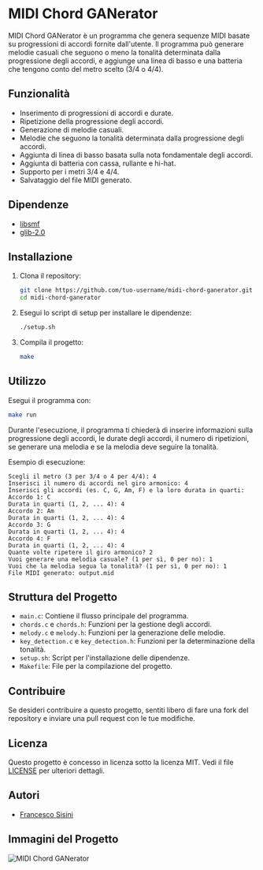 
# MIDI Chord GANerator

MIDI Chord GANerator è un programma che genera sequenze MIDI basate su progressioni di accordi fornite dall'utente. Il programma può generare melodie casuali che seguono o meno la tonalità determinata dalla progressione degli accordi, e aggiunge una linea di basso e una batteria che tengono conto del metro scelto (3/4 o 4/4).

## Funzionalità

- Inserimento di progressioni di accordi e durate.
- Ripetizione della progressione degli accordi.
- Generazione di melodie casuali.
- Melodie che seguono la tonalità determinata dalla progressione degli accordi.
- Aggiunta di linea di basso basata sulla nota fondamentale degli accordi.
- Aggiunta di batteria con cassa, rullante e hi-hat.
- Supporto per i metri 3/4 e 4/4.
- Salvataggio del file MIDI generato.

## Dipendenze

- [libsmf](https://sourceforge.net/projects/libsmf/)
- [glib-2.0](https://developer.gnome.org/glib/)

## Installazione

1. Clona il repository:
   ```sh
   git clone https://github.com/tuo-username/midi-chord-ganerator.git
   cd midi-chord-ganerator
   ```

2. Esegui lo script di setup per installare le dipendenze:
   ```sh
   ./setup.sh
   ```

3. Compila il progetto:
   ```sh
   make
   ```

## Utilizzo

Esegui il programma con:
```sh
make run
```

Durante l'esecuzione, il programma ti chiederà di inserire informazioni sulla progressione degli accordi, le durate degli accordi, il numero di ripetizioni, se generare una melodia e se la melodia deve seguire la tonalità.

Esempio di esecuzione:

```plaintext
Scegli il metro (3 per 3/4 o 4 per 4/4): 4
Inserisci il numero di accordi nel giro armonico: 4
Inserisci gli accordi (es. C, G, Am, F) e la loro durata in quarti:
Accordo 1: C
Durata in quarti (1, 2, ... 4): 4
Accordo 2: Am
Durata in quarti (1, 2, ... 4): 4
Accordo 3: G
Durata in quarti (1, 2, ... 4): 4
Accordo 4: F
Durata in quarti (1, 2, ... 4): 4
Quante volte ripetere il giro armonico? 2
Vuoi generare una melodia casuale? (1 per sì, 0 per no): 1
Vuoi che la melodia segua la tonalità? (1 per sì, 0 per no): 1
File MIDI generato: output.mid
```

## Struttura del Progetto

- `main.c`: Contiene il flusso principale del programma.
- `chords.c` e `chords.h`: Funzioni per la gestione degli accordi.
- `melody.c` e `melody.h`: Funzioni per la generazione delle melodie.
- `key_detection.c` e `key_detection.h`: Funzioni per la determinazione della tonalità.
- `setup.sh`: Script per l'installazione delle dipendenze.
- `Makefile`: File per la compilazione del progetto.

## Contribuire

Se desideri contribuire a questo progetto, sentiti libero di fare una fork del repository e inviare una pull request con le tue modifiche.

## Licenza

Questo progetto è concesso in licenza sotto la licenza MIT. Vedi il file [LICENSE](LICENSE) per ulteriori dettagli.

## Autori

- [Francesco Sisini](https://github.com/francescosisini)

## Immagini del Progetto

![MIDI Chord GANerator](path/to/your/project/image.png)

